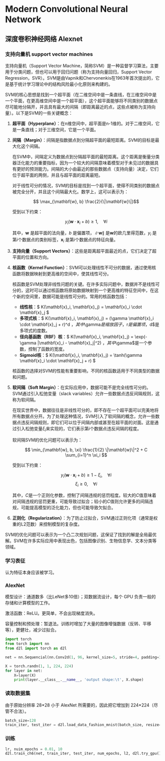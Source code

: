 # Modern Convolutional Neural Network
## 深度卷积神经网络 Alexnet
### 支持向量机 support vector machines
支持向量机（Support Vector Machine，简称SVM）是一种监督学习算法，主要用于分类问题，但也可以用于回归问题（称为支持向量回归，Support Vector Regression，SVR）。SVM是由Vapnik和Chervonenkis在1963年首次提出的，它是基于统计学习理论中的结构风险最小化原则来构建的。

SVM的核心思想是找到一个超平面（在二维空间中是一条直线，在三维空间中是一个平面，在更高维空间中是一个超平面），这个超平面能够将不同类别的数据点尽可能地分隔开，并且具有最大的间隔（即距离最近的点，这些点被称为支持向量）。以下是SVM的一些关键概念：

1. **超平面（Hyperplane）**：在n维空间中，超平面是n-1维的。对于二维空间，它是一条直线；对于三维空间，它是一个平面。

2. **间隔（Margin）**：间隔是指数据点到分隔超平面的最短距离。SVM的目标是最大化这个间隔。

    在SVM中，间隔定义为数据点到分隔超平面的最短距离。这个距离是衡量分类器泛化能力的重要指标，因为一个较大的间隔意味着模型对于未见过的数据具有更好的预测能力。间隔的大小由最近的那些数据点（支持向量）决定，它们位于超平面的两侧，并且与超平面的距离最短。

    对于线性可分的情况，SVM的目标是找到一个超平面，使得不同类别的数据点被完全分开，并且这个间隔最大化。数学上，这可以表示为：

    $$ \max_{\mathbf{w}, b} \frac{2}{\|\mathbf{w}\|}$$

    受到以下约束：

    $$ y_i(\mathbf{w} \cdot \mathbf{x}_i + b) \geq 1, \quad \forall i $$

    其中，$\mathbf{w}$ 是超平面的法向量，$b$ 是偏置项，$\|\mathbf{w}\|$ 是$\mathbf{w}$的欧几里得范数，$y_i$ 是第$i$个数据点的类别标签，$\mathbf{x}_i$ 是第$i$个数据点的特征向量。

3. **支持向量（Support Vectors）**：这些是距离超平面最近的点，它们决定了超平面的位置和方向。

4. **核函数（Kernel Function）**：SVM可以处理线性不可分的数据，通过使用核函数将数据映射到更高维的空间中，使其线性可分。

    核函数是SVM处理非线性问题的关键。在许多实际问题中，数据并不是线性可分的，这时可以通过核函数将原始数据映射到一个更高维的特征空间中，在这个新的空间里，数据可能是线性可分的。常用的核函数包括：

    - **线性核**：$ K(\mathbf{x}_i, \mathbf{x}_j) = \mathbf{x}_i \cdot \mathbf{x}_j $
    - **多项式核**：$ K(\mathbf{x}_i, \mathbf{x}_j) = (\gamma \mathbf{x}_i \cdot \mathbf{x}_j + r)^d $，其中$\gamma$是缩放因子，$r$是偏置项，$d$是多项式的度数。
    - **径向基函数（RBF）核**：$ K(\mathbf{x}_i, \mathbf{x}_j) = \exp(-\gamma \|\mathbf{x}_i - \mathbf{x}_j\|^2) $，其中$\gamma$是一个参数，控制了函数的宽度。
    - **Sigmoid核**：$ K(\mathbf{x}_i, \mathbf{x}_j) = \tanh(\gamma \mathbf{x}_i \cdot \mathbf{x}_j + r) $

    核函数的选择对SVM的性能有重要影响，不同的核函数适用于不同类型的数据和问题。

5. **软间隔（Soft Margin）**：在实际应用中，数据可能不是完全线性可分的。SVM通过引入松弛变量（slack variables）允许一些数据点违反间隔规则，这称为软间隔。

    在现实世界中，数据往往是非线性可分的，即不存在一个超平面可以完美地将所有数据点分开。为了处理这种情况，SVM引入了软间隔的概念，允许一些数据点违反间隔规则，即它们可以位于间隔内部或甚至在超平面的对面。这是通过引入松弛变量$\xi_i$来实现的，它们表示第$i$个数据点违反间隔的程度。

    软间隔SVM的优化问题可以表示为：

    $$ \min_{\mathbf{w}, b, \xi} \frac{1}{2} \|\mathbf{w}\|^2 + C \sum_{i=1}^n \xi_i $$

    受到以下约束：

    $$ y_i(\mathbf{w} \cdot \mathbf{x}_i + b) \geq 1 - \xi_i, \quad \forall i $$
    $$ \xi_i \geq 0, \quad \forall i $$

    其中，$C$是一个正则化参数，控制了间隔违规的惩罚程度。较大的$C$值意味着对间隔违规的惩罚更重，可能导致过拟合；较小的$C$值则允许更多的间隔违规，可能提高模型的泛化能力，但也可能导致欠拟合。

6. **正则化（Regularization）**：为了防止过拟合，SVM通过正则化项（通常是权重的L2范数）来控制模型的复杂度。

SVM的优化问题可以表示为一个凸二次规划问题，这保证了找到的解是全局最优解。SVM在许多实际应用中表现出色，包括图像识别、生物信息学、文本分类等领域。

### 学习表征
认为特征本身应该被学习。
### AlexNet
模型设计：通道数多（比LeNet多10倍）；双数据流设计，每个 GPU 负责一般的存储和计算模型的工作。

激活函数：ReLU。更简单，不会出现梯度消失。

容量控制和预处理：暂退法。训练时增加了大量的图像增强数据（反转、平移等），更健壮，减少过拟合。

```py
import torch
from torch import nn
from d2l import torch as d2l

net = nn.Sequencial(nn.Conv2d(1, 96, kernel_size=5, stride=4, padding=1), nn.ReLU(), nn.MaxPool2d(kernel_size=5, padding=2), nn.Conv2d(96, 256, kernel_size=5, padding=2), nn.ReLU(), nn.MaxPool2d(kernel_size=3, stride=2), nn.Conv2d(256, 384, kernel_size=3, padding=1), nn.ReLU(), nn.Conv2d(384, 384, kernel_size=3, padding=1), nn.ReLU(), nn.Conv2d(384, 256, kernel_size=3, padding=1), nn.ReLU(), nn.MaxPool2d(kernel_size=3, stride=2), nn.Flatten(), nn.Linear(6400, 4096), nn.ReLU(), nn.Dropout(p=0.5), nn.Linear(4096, 4096), nn.ReLU(), nn.Dropout(p=0.5), nn.Linear(4096, 10))

X = torch.randn(1, 1, 224, 224)
for layer in net:
    X=layer(X)
    print(layer.__class__.__name__, 'output shape:\t', X.shape)
```

### 读取数据集
由于原始分辨率 28\*28 小于 AlexNet 所需要的，因此把它增加到 224\*224（尽管不合法）。
```py
batch_size=128
train_iter, test_iter = d2l.load_data_fashion_mnist(batch_size, resize=224)
```

### 训练
```py
lr, nuim_epochs = 0.01, 10
d2l.train_ch6(net, train_iter, test_iter, num_epochs, l2, d2l.try_gpu())
```








